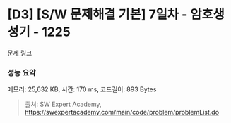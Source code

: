 # [D3] [S/W 문제해결 기본] 7일차 - 암호생성기 - 1225 

[문제 링크](https://swexpertacademy.com/main/code/problem/problemDetail.do?contestProbId=AV14uWl6AF0CFAYD) 

### 성능 요약

메모리: 25,632 KB, 시간: 170 ms, 코드길이: 893 Bytes



> 출처: SW Expert Academy, https://swexpertacademy.com/main/code/problem/problemList.do